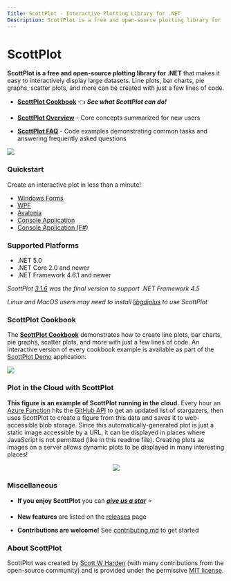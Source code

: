 ```yaml
---
Title: ScottPlot - Interactive Plotting Library for .NET
Description: ScottPlot is a free and open-source plotting library for .NET that makes it easy to interactively display large datasets. Line plots, bar charts, pie graphs, scatter plots, and more can be created with just a few lines of code.
---
```


# ScottPlot

**ScottPlot is a free and open-source plotting library for .NET** that makes it easy to interactively display large datasets. Line plots, bar charts, pie graphs, scatter plots, and more can be created with just a few lines of code.

* [**ScottPlot Cookbook**](cookbook) 👈 ***See what ScottPlot can do!***

* [**ScottPlot Overview**](overview) - Core concepts summarized for new users

* [**ScottPlot FAQ**](faq) - Code examples demonstrating common tasks and answering frequently asked questions



<div class="text-center">

![](scottplot.gif)

</div>

### Quickstart

Create an interactive plot in less than a minute!

* [Windows Forms](quickstart#windows-forms-quickstart)
* [WPF](quickstart#wpf-quickstart)
* [Avalonia](quickstart#avalonia-quickstart)
* [Console Application](quickstart#console-quickstart)
* [Console Application (F#)](quickstart#console-quickstart-f)

### Supported Platforms

* .NET 5.0
* .NET Core 2.0 and newer
* .NET Framework 4.6.1 and newer

_ScottPlot [3.1.6](https://github.com/ScottPlot/ScottPlot/releases/tag/3.1.6) was the final version to support .NET Framework 4.5_

_Linux and MacOS users may need to install [libgdiplus](quickstart#libgdiplus) to use ScottPlot_

### ScottPlot Cookbook

The [**ScottPlot Cookbook**](cookbook) demonstrates how to create line plots, bar charts, pie graphs, scatter plots, and more with just a few lines of code. An interactive version of every cookbook example is available as part of the [ScottPlot Demo](demo) application.

<div class="text-center">

[![](cookbook/cookbook-thumbnails-small.jpg)](cookbook)

</div>

### Plot in the Cloud with ScottPlot

**This figure is an example of ScottPlot running in the cloud.** Every hour an [Azure Function](https://azure.microsoft.com/en-us/services/functions/) hits the [GitHub API](https://docs.github.com/en/rest) to get an updated list of stargazers, then uses ScottPlot to create a figure from this data and saves it to web-accessible blob storage. Since this automatically-generated plot is just a static image accessible by a URL, it can be displayed in places where JavaScript is not permitted (like in this readme file). Creating plots as images on a server allows dynamic plots to be displayed in many interesting places!

<p align="center">
  <a href="https://stargraph.z20.web.core.windows.net/scottplot-stars.png" target="_blank">
    <img src="https://stargraph.z20.web.core.windows.net/scottplot-stars.png?">
  </a>
</p>

### Miscellaneous

* **If you enjoy ScottPlot** you can [***give us a star***](https://github.com/ScottPlot/ScottPlot) ⭐

* **New features** are listed on the [releases](https://github.com/ScottPlot/ScottPlot/releases) page

* **Contributions are welcome!** See [contributing.md](https://github.com/ScottPlot/ScottPlot/blob/master/CONTRIBUTING.md) to get started

### About ScottPlot
ScottPlot was created by [Scott W Harden](https://www.swharden.com/wp/about-scott/) (with many contributions from the open-source community) and is provided under the permissive [MIT license](https://github.com/ScottPlot/ScottPlot/blob/master/LICENSE).